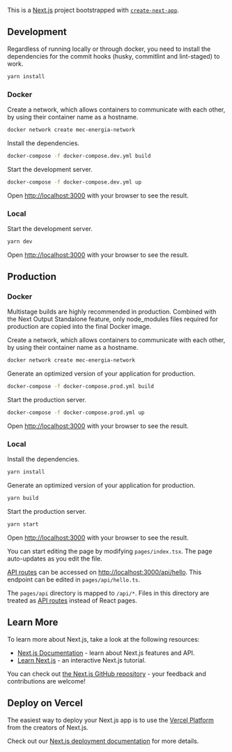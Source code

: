This is a [Next.js](https://nextjs.org/) project bootstrapped with [`create-next-app`](https://github.com/vercel/next.js/tree/canary/packages/create-next-app).

## Development

Regardless of running locally or through docker, you need to install the dependencies for the commit hooks (husky, commitlint and lint-staged) to work.

```bash
yarn install
```

### Docker

Create a network, which allows containers to communicate with each other, by using their container name as a hostname.

```bash
docker network create mec-energia-network
```

Install the dependencies.

```bash
docker-compose -f docker-compose.dev.yml build
```

Start the development server.

```bash
docker-compose -f docker-compose.dev.yml up
```

Open [http://localhost:3000](http://localhost:3000) with your browser to see the result.

### Local

Start the development server.

```bash
yarn dev
```

Open [http://localhost:3000](http://localhost:3000) with your browser to see the result.

## Production

### Docker

Multistage builds are highly recommended in production. Combined with the Next Output Standalone feature, only node_modules files required for production are copied into the final Docker image.

Create a network, which allows containers to communicate with each other, by using their container name as a hostname.

```bash
docker network create mec-energia-network
```

Generate an optimized version of your application for production.

```bash
docker-compose -f docker-compose.prod.yml build
```

Start the production server.

```bash
docker-compose -f docker-compose.prod.yml up
```

Open [http://localhost:3000](http://localhost:3000) with your browser to see the result.

### Local

Install the dependencies.

```bash
yarn install
```

Generate an optimized version of your application for production.

```bash
yarn build
```

Start the production server.

```bash
yarn start
```

Open [http://localhost:3000](http://localhost:3000) with your browser to see the result.

You can start editing the page by modifying `pages/index.tsx`. The page auto-updates as you edit the file.

[API routes](https://nextjs.org/docs/api-routes/introduction) can be accessed on [http://localhost:3000/api/hello](http://localhost:3000/api/hello). This endpoint can be edited in `pages/api/hello.ts`.

The `pages/api` directory is mapped to `/api/*`. Files in this directory are treated as [API routes](https://nextjs.org/docs/api-routes/introduction) instead of React pages.

## Learn More

To learn more about Next.js, take a look at the following resources:

- [Next.js Documentation](https://nextjs.org/docs) - learn about Next.js features and API.
- [Learn Next.js](https://nextjs.org/learn) - an interactive Next.js tutorial.

You can check out [the Next.js GitHub repository](https://github.com/vercel/next.js/) - your feedback and contributions are welcome!

## Deploy on Vercel

The easiest way to deploy your Next.js app is to use the [Vercel Platform](https://vercel.com/new?utm_medium=default-template&filter=next.js&utm_source=create-next-app&utm_campaign=create-next-app-readme) from the creators of Next.js.

Check out our [Next.js deployment documentation](https://nextjs.org/docs/deployment) for more details.
